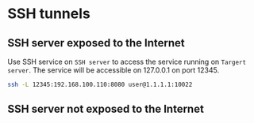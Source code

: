 # SSH tunnels

## SSH server exposed to the Internet

Use SSH service on `SSH server` to access the service running on `Targert server`. The service will be accessible on 127.0.0.1 on port 12345.

```sh
ssh -L 12345:192.168.100.110:8080 user@1.1.1.1:10022
```

## SSH server not exposed to the Internet
